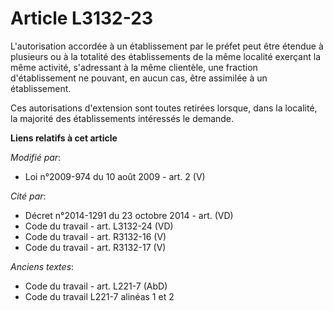 # Article L3132-23

L'autorisation accordée à un établissement par le préfet peut être étendue à plusieurs ou à la totalité des établissements de
la même localité exerçant la même activité, s'adressant à la même clientèle, une fraction d'établissement ne pouvant, en
aucun cas, être assimilée à un établissement.

Ces autorisations d'extension sont toutes retirées lorsque, dans la localité, la majorité des établissements intéressés le
demande.

**Liens relatifs à cet article**

_Modifié par_:

  - Loi n°2009-974 du 10 août 2009 - art. 2 (V)

_Cité par_:

  - Décret n°2014-1291 du 23 octobre 2014 - art. (VD)
  - Code du travail - art. L3132-24 (VD)
  - Code du travail - art. R3132-16 (V)
  - Code du travail - art. R3132-17 (V)

_Anciens textes_:

  - Code du travail - art. L221-7 (AbD)
  - Code du travail L221-7 alinéas 1 et 2
